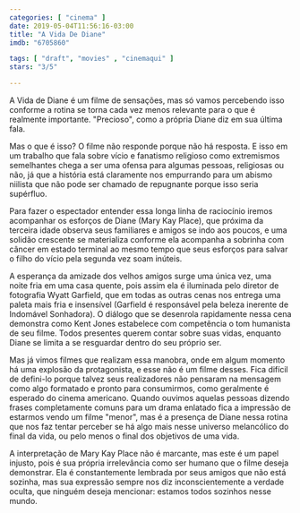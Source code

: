 ```yaml
---
categories: [ "cinema" ]
date: 2019-05-04T11:56:16-03:00
title: "A Vida De Diane"
imdb: "6705860"

tags: [ "draft", "movies" , "cinemaqui" ]
stars: "3/5"

---
```

A Vida de Diane é um filme de sensações, mas só vamos percebendo isso conforme a rotina se torna cada vez menos relevante para o que é realmente importante. "Precioso", como a própria Diane diz em sua última fala.

Mas o que é isso? O filme não responde porque não há resposta. E isso em um trabalho que fala sobre vício e fanatismo religioso como extremismos semelhantes chega a ser uma ofensa para algumas pessoas, religiosas ou não, já que a história está claramente nos empurrando para um abismo niilista que não pode ser chamado de repugnante porque isso seria supérfluo.

Para fazer o espectador entender essa longa linha de raciocínio iremos acompanhar os esforços de Diane (Mary Kay Place), que próxima da terceira idade observa seus familiares e amigos se indo aos poucos, e uma solidão crescente se materializa conforme ela acompanha a sobrinha com câncer em estado terminal ao mesmo tempo que seus esforços para salvar o filho do vício pela segunda vez soam inúteis.

A esperança da amizade dos velhos amigos surge uma única vez, uma noite fria em uma casa quente, pois assim ela é iluminada pelo diretor de fotografia Wyatt Garfield, que em todas as outras cenas nos entrega uma paleta mais fria e insensível (Garfield é responsável pela beleza inerente de Indomável Sonhadora). O diálogo que se desenrola rapidamente nessa cena demonstra como Kent Jones estabelece com competência o tom humanista de seu filme. Todos presentes querem contar sobre suas vidas, enquanto Diane se limita a se resguardar dentro do seu próprio ser.

Mas já vimos filmes que realizam essa manobra, onde em algum momento há uma explosão da protagonista, e esse não é um filme desses. Fica difícil de defini-lo porque talvez seus realizadores não pensaram na mensagem como algo formatado e pronto para consumirmos, como geralmente é esperado do cinema americano. Quando ouvimos aquelas pessoas dizendo frases completamente comuns para um drama enlatado fica a impressão de estarmos vendo um filme "menor", mas é a presença de Diane nessa rotina que nos faz tentar perceber se há algo mais nesse universo melancólico do final da vida, ou pelo menos o final dos objetivos de uma vida.

A interpretação de Mary Kay Place não é marcante, mas este é um papel injusto, pois é sua própria irrelevância como ser humano que o filme deseja demonstrar. Ela é constantemente lembrada por seus amigos que não está sozinha, mas sua expressão sempre nos diz inconscientemente a verdade oculta, que ninguém deseja mencionar: estamos todos sozinhos nesse mundo.
